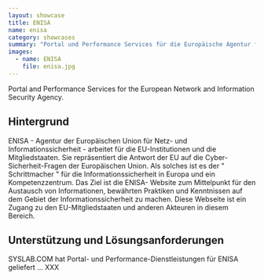 ```yaml
---
layout: showcase
title: ENISA
name: enisa
category: showcases
summary: "Portal und Performance Services für die Europäische Agentur für Netz- und Informationssicherheit."
images:
  - name: ENISA
    file: enisa.jpg
---
```


Portal and Performance Services for the European Network and Information Security Agency.

## Hintergrund
ENISA - Agentur der Europäischen Union für Netz- und Informationssicherheit - arbeitet für die EU-Institutionen und die Mitgliedstaaten. Sie repräsentiert die Antwort der EU auf die Cyber-Sicherheit-Fragen der Europäischen Union. Als solches ist es der " Schrittmacher " für die Informationssicherheit in Europa und ein Kompetenzzentrum. Das Ziel ist die ENISA- Website zum Mittelpunkt für den Austausch von Informationen, bewährten Praktiken und Kenntnissen auf dem Gebiet der Informationssicherheit zu machen. Diese Webseite ist ein Zugang zu den EU-Mitgliedstaaten und anderen Akteuren in diesem Bereich.

## Unterstützung und Lösungsanforderungen
SYSLAB.COM hat Portal- und Performance-Dienstleistungen für ENISA geliefert ... XXX